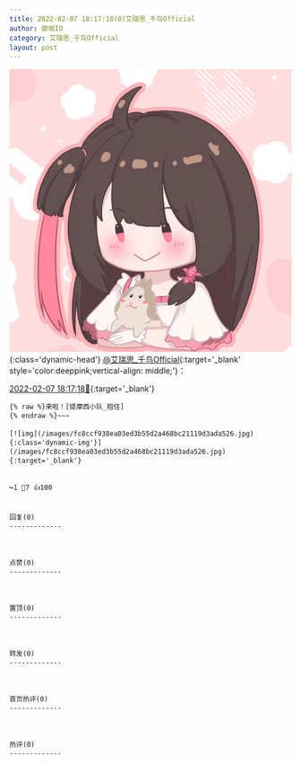 ```yaml
---
title: 2022-02-07 18:17:18(0)艾瑞思_千鸟Official
author: 御坂IO
category: 艾瑞思_千鸟Official
layout: post
---
```


![img](/images/7e08840c56f251de28bdf766b647bd5fe9a5d50a.jpg){:class='dynamic-head'}
[@艾瑞思_千鸟Official](https://space.bilibili.com/1090010845/dynamic){:target='_blank' style='color:deeppink;vertical-align: middle;'}：

[2022-02-07 18:17:18🔗](https://t.bilibili.com/624448035355105349){:target='_blank'}

~~~
{% raw %}来啦！[提摩西小队_抱住]
{% endraw %}~~~

[![img](/images/fc8ccf938ea03ed3b55d2a468bc21119d3ada526.jpg){:class='dynamic-img'}](/images/fc8ccf938ea03ed3b55d2a468bc21119d3ada526.jpg){:target='_blank'}


↪️1 💬7 👍100


回复(0)
-------------



点赞(0)
-------------



置顶(0)
-------------



转发(0)
-------------



首页热评(0)
-------------



热评(0)
-------------



